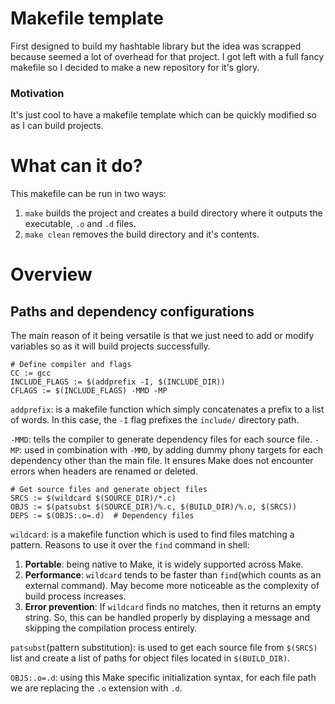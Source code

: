 # Makefile template
First designed to build my hashtable library but the idea was scrapped because seemed a lot of overhead for that project. I got left with a full fancy makefile so I decided to make a new repository for it's glory.

### Motivation
It's just cool to have a makefile template which can be quickly modified so as I can build projects.

# What can it do?
This makefile can be run in two ways:
1. ```make``` builds the project and creates a build directory where it outputs the executable, ```.o``` and ```.d``` files.
2. ```make clean``` removes the build directory and it's contents.

# Overview
## Paths and dependency configurations
The main reason of it being versatile is that we just need to add or modify variables so as it will build projects successfully.
```
# Define compiler and flags
CC := gcc
INCLUDE_FLAGS := $(addprefix -I, $(INCLUDE_DIR))
CFLAGS := $(INCLUDE_FLAGS) -MMD -MP
```
```addprefix```: is a makefile function which simply concatenates a prefix to a list of words. In this case, the ```-I``` flag prefixes the ```include/``` directory path.

```-MMD```: tells the compiler to generate dependency files for each source file.
```-MP```: used in combination with ```-MMD```, by adding dummy phony targets for each dependency other than the main file. It ensures Make does not encounter errors when headers are renamed or deleted.

```
# Get source files and generate object files
SRCS := $(wildcard $(SOURCE_DIR)/*.c)
OBJS := $(patsubst $(SOURCE_DIR)/%.c, $(BUILD_DIR)/%.o, $(SRCS))
DEPS := $(OBJS:.o=.d)  # Dependency files
```
```wildcard```: is a makefile function which is used to find files matching a pattern. Reasons to use it over the ```find``` command in shell:
1. **Portable**: being native to Make, it is widely supported across Make.
2. **Performance**: ```wildcard``` tends to be faster than ```find```(which counts as an external command). May become more noticeable as the complexity of build process increases.
3. **Error prevention**: If ```wildcard``` finds no matches, then it returns an empty string. So, this can be handled properly by displaying a message and skipping the compilation process entirely.

```patsubst```(pattern substitution): is used to get each source file from ```$(SRCS)``` list and create a list of paths for object files located in ```$(BUILD_DIR)```.

```OBJS:.o=.d```: using this Make specific initialization syntax, for each file path we are replacing the ```.o``` extension with ```.d```.
